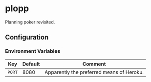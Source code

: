 # plopp

Planning poker revisited.

## Configuration

### Environment Variables

| Key           | Default | Comment                                   |
| ---           | ---     | ---                                       |
| `PORT`        | 8080    | Apparently the preferred means of Heroku. |
